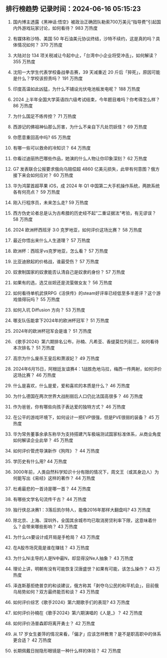 
## 排行榜趋势 记录时间：2024-06-16 05:15:23
  
  1. 国内博主透露《黑神话:悟空》被政治正确团队勒索700万美元“指导费”引起国内外游戏玩家讨论，如何看待？ 983 万热度
    
  2. 有媒体称沙特、美国 50 年石油美元协议终结，沙特不续约，这是真的吗？具体情况如何？ 370 万热度
    
  3. 大陆对台 134 项关税减让今起中止，「台湾中小企业将受冲击」，如何解读？ 355 万热度
    
  4. 沈阳一大学生代表学校备战拳击赛，39 天减重近 20 斤后「猝死」，原因可能是什么？学校该担责吗？ 191 万热度
    
  5. 印度高温如此凶猛，为什么不铺设光伏电池板发电呢？ 188 万热度
    
  6. 2024 上半年全国大学英语四六级考试结束，今年题目难吗？你考得怎么样？ 86 万热度
    
  7. 为什么国足不练传控？ 71 万热度
    
  8. 西游记的佛祖神仙那么厉害，为什么不亲自下凡处罚妖怪？ 69 万热度
    
  9. 你愿意重回高中吗? 65 万热度
    
  10. 有哪一些可以救命的冷知识？ 64 万热度
    
  11. 你看过迪丽热巴哪些作品，她演的什么人物让你印象深刻？ 62 万热度
    
  12. G7 发表联合公报要求俄向乌赔偿超 4860 亿美元损失，此举有何意图？俄方接下来会如何应对？ 60 万热度
    
  13. 华为鸿蒙首超苹果 iOS，成 2024 年 Q1 中国第二大手机操作系统，两款系统各有何亮点？ 59 万热度
    
  14. 刚入行程序员，未来怎么走? 59 万热度
    
  15. 西方伪史论者总是认为古希腊的历史经不起“二重证据法”考验，有无谬误？ 58 万热度
    
  16. 2024 欧洲杯西班牙 3:0 克罗地亚，如何评价这场比赛？ 58 万热度
    
  17. 最近你悟出来什么人生道理？ 57 万热度
    
  18. 欧洲杯：西班牙vs克罗地亚，怎么看？ 57 万热度
    
  19. 比亚迪掀起的价格战，谁最受伤？ 57 万热度
    
  20. 奴隶制国家的奴隶能否认清自己是奴隶的身份？ 57 万热度
    
  21. 如果有的选，选艾丝妲还是流萤做女友？ 56 万热度
    
  22. 如何看待单机武侠RPG《活侠传》的steam好评率已经低至多半差评？这个游戏值得玩吗？ 55 万热度
    
  23. 如何入坑 Diffusion 方向？ 53 万热度
    
  24. 哪支队伍能拿下2024年的欧洲杯冠军？ 51 万热度
    
  25. 2024年的欧洲杯冠军会是谁？ 51 万热度
    
  26. 《歌手2024》第六期排名公布，孙楠、凡希亚、香缇莫位列前三，如何看待本次排名？ 51 万热度
    
  27. 高宗为什么废杀王皇后和萧淑妃？ 49 万热度
    
  28. 2024年6月15日，阿根廷友谊赛4：1战胜危地马拉，梅西一传两射，如何评价这场比赛？ 46 万热度
    
  29. 什么是喜欢，什么是爱，爱和喜欢的本质是什么？ 46 万热度
    
  30. 为什么德国在两次世界大战削弱后人口仍比法国高很多？ 46 万热度
    
  31. 作为爸爸，你有哪些向孩子表达爱的独特方式？ 46 万热度
    
  32. 在公平的游戏环境下，如何设计一把EVP很强，但是PVE很弱的装备？ 45 万热度
    
  33. 华为常务董事余承东称华为支持搭建汽车极端测试国家标准体系，从商业角度如何解读企业此举？ 45 万热度
    
  34. 如何评价管虎导演新作《狗阵》？ 44 万热度
    
  35. 学历史有什么用? 44 万热度
    
  36. 3000年前，人类自然科学知识十分有限的情况下，周文王（或其身边人）为何能写出《易经》这样的著作？ 44 万热度
    
  37. 杜甫最悲的一首诗是哪一首？ 44 万热度
    
  38. 有哪些文学名句流传千古？ 44 万热度
    
  39. 独行侠总决赛1：3落后凯尔特人，能像2016年那样大翻盘吗? 43 万热度
    
  40. 除北京、上海、深圳外，全国其余城市均已取消房贷利率下限，这意味着什么？会带来哪些影响？ 43 万热度
    
  41. 为什么cs要设计成开局是手枪局？ 43 万热度
    
  42. 在A股市场究竟是谁在赚钱？ 43 万热度
    
  43. 为什么Ni主导的人是N中最N，却显得没Ne人抽象？ 43 万热度
    
  44. 理论上讲，明朝有没有可能恢复汉唐盛世？如果有可能，该怎么操作？ 43 万热度
    
  45. 泽连斯基拒绝普京的和谈建议，俄方称其「剥夺乌公民的和平机会」，目前俄乌局势如何？双方最终能否和谈？ 43 万热度
    
  46. 如何评价综艺《歌手2024》第六期歌手们的表现? 43 万热度
    
  47. 如何评价孙楠在《歌手2024》第六期演唱的《人是_》？ 42 万热度
    
  48. 如何评价汤普森即将离开勇士？ 42 万热度
    
  49. 从 17 岁女生姜萍的情况来看，「偏才」应该怎样教育？是不是职高职中的体系更合适？ 42 万热度
    
  50. 长期佩戴日抛隐形眼镜是一种什么样的体验？ 42 万热度
    